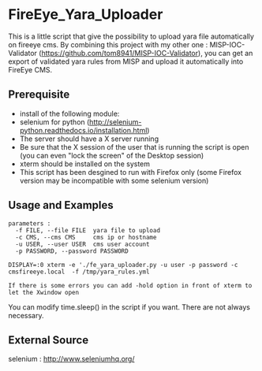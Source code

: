 # FireEye_Yara_Uploader

This is a little script that give the possibility to upload yara file automatically on fireeye cms.
By combining this project with my other one : MISP-IOC-Validator (https://github.com/tom8941/MISP-IOC-Validator),
you can get an export of validated yara rules from MISP and upload it automatically into FireEye CMS.

## Prerequisite

- install of the following module:
 - selenium for python (http://selenium-python.readthedocs.io/installation.html)
- The server should have a X server running
- Be sure that the X session of the user that is running the script is open (you can even "lock the screen" of the Desktop session)
- xterm should be installed on the system
- This script has been desgined to run with Firefox only (some Firefox version may be incompatible with some selenium version)

## Usage and Examples

```
parameters : 
  -f FILE, --file FILE  yara file to upload
  -c CMS, --cms CMS     cms ip or hostname
  -u USER, --user USER  cms user account
  -p PASSWORD, --password PASSWORD

DISPLAY=:0 xterm -e './fe_yara_uploader.py -u user -p password -c cmsfireeye.local  -f /tmp/yara_rules.yml

If there is some errors you can add -hold option in front of xterm to let the Xwindow open
```

You can modify time.sleep() in the script if you want. There are not always necessary.

## External Source
 
selenium : http://www.seleniumhq.org/
